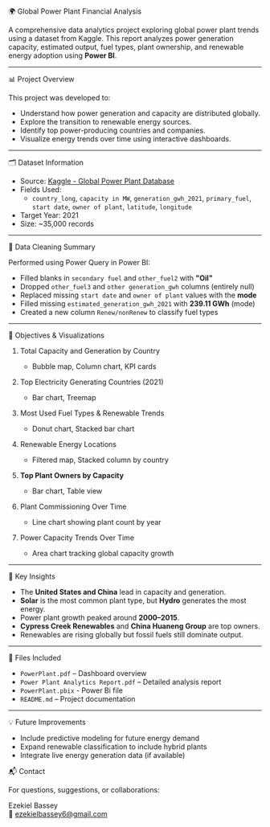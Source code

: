 🌍 Global Power Plant Financial Analysis

A comprehensive data analytics project exploring global power plant trends using a dataset from Kaggle. This report analyzes power generation capacity, estimated output, fuel types, plant ownership, and renewable energy adoption using **Power BI**.

---

 📊 Project Overview

This project was developed to:

- Understand how power generation and capacity are distributed globally.
- Explore the transition to renewable energy sources.
- Identify top power-producing countries and companies.
- Visualize energy trends over time using interactive dashboards.

---

 🗂️ Dataset Information

- Source: [Kaggle - Global Power Plant Database]([https://www.kaggle.com/](https://www.kaggle.com/datasets/ramjasmaurya/global-powerplants))
- Fields Used:
  - `country_long`, `capacity in MW`, `generation_gwh_2021`, `primary_fuel`, `start date`, `owner of plant`, `latitude`, `longitude`
- Target Year: 2021
- Size: ~35,000 records

---

 🧹 Data Cleaning Summary

Performed using Power Query in Power BI:

- Filled blanks in `secondary fuel` and `other_fuel2` with **"Oil"**
- Dropped `other_fuel3` and `other generation_gwh` columns (entirely null)
- Replaced missing `start date` and `owner of plant` values with the **mode**
- Filled missing `estimated_generation_gwh_2021` with **239.11 GWh** (mode)
- Created a new column `Renew/nonRenew` to classify fuel types

---

 🎯 Objectives & Visualizations

1. Total Capacity and Generation by Country
   - Bubble map, Column chart, KPI cards

2. Top Electricity Generating Countries (2021)
   - Bar chart, Treemap

3. Most Used Fuel Types & Renewable Trends
   - Donut chart, Stacked bar chart

4. Renewable Energy Locations
   - Filtered map, Stacked column by country

5. **Top Plant Owners by Capacity**
   - Bar chart, Table view

6. Plant Commissioning Over Time
   - Line chart showing plant count by year

7. Power Capacity Trends Over Time
   - Area chart tracking global capacity growth

---

 📌 Key Insights

- The **United States and China** lead in capacity and generation.
- **Solar** is the most common plant type, but **Hydro** generates the most energy.
- Power plant growth peaked around **2000–2015**.
- **Cypress Creek Renewables** and **China Huaneng Group** are top owners.
- Renewables are rising globally but fossil fuels still dominate output.

---

 📁 Files Included

- `PowerPlant.pdf` – Dashboard overview
- `Power Plant Analytics Report.pdf` – Detailed analysis report
- `PowerPlant.pbix` - Power Bi file
- `README.md` – Project documentation

---

💡 Future Improvements

- Include predictive modeling for future energy demand
- Expand renewable classification to include hybrid plants
- Integrate live energy generation data (if available)

 📬 Contact

For questions, suggestions, or collaborations:

Ezekiel Bassey  
📧 ezekielbassey6@gmail.com  
